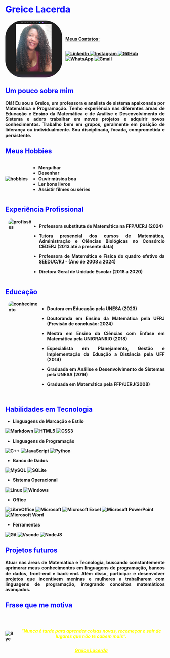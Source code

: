 <h1 style="color: blue;">Greice Lacerda</h1>

<div style="display: flex; align-items: center;">
  <img src="Foto 2.png" alt="Essa sou eu!" style="border-radius: 30%; width: 180px; height: 180px; object-fit: cover; margin-right: 10px;">
  <div style="display: flex; flex-direction: column; align-items: flex-start;">
    <span><b><u>Meus Contatos:</u></U></span><p></p>
    <a href="https://www.linkedin.com/in/greice-lacerda-87071228b" style="margin-top: 10px;">
      <img src="https://img.shields.io/badge/LinkedIn-0077B5?style=for-the-badge&logo=linkedin&logoColor=white" alt="LinkedIn">
    </a>
    <a href="https://www.instagram.com/GreiceLacerda/" style="margin-top: 10px;">
      <img src="https://img.shields.io/badge/-Instagram-@Khellytha?style=for-the-badge&logo=instagram&logoColor=white" alt="Instagram">
    </a>
    <a href="https://github.com/Greice-Lacerda/SITE-SIMPLES" style="margin-top: 10px;">
      <img src="https://img.shields.io/badge/GitHub-181717?style=for-the-badge&logo=github&logoColor=white" alt="GitHub">
    </a>
    <a href="https://wa.me/qr/RUWSQXFHZ5U4F1" style="margin-top: 10px;">
      <img src="https://img.shields.io/badge/WhatsApp-25D366?style=for-the-badge&logo=whatsapp&logoColor=white" alt="WhatsApp">
    </a>
    <a href="mailto:greicelacerda@gmail.com" style="margin-top: 10px;">
      <img src="https://img.shields.io/badge/Gmail-333333?style=for-the-badge&logo=gmail&logoColor=red" alt="Gmail">
    </a>
   </div>
</div>

<h2 style="color: blue;">Um pouco sobre mim</h2>
<div style="text-align: justify">
Olá! Eu sou a Greice, um professora e analista de sistema apaixonada por Matemática e Programação. Tenho experiência nas diferentes áreas de Educação e Ensino da Matemática e de Análise e Desenvolvimento de Sistema e adoro trabalhar em novos projetos e adquirir novos conhecimentos. Trabalho bem em grupos, geralmente em posição de liderança ou individualmente. Sou disciplinada, focada, comprometida e persistente.
</div>

<h2 style="color: blue;">Meus Hobbies</h2>
<div style="display: flex; align-items: center;">
  <img src="https://th.bing.com/th/id/OIP.SNRNaKQMVPuSefRs6JU1NgHaE1?rs=1&pid=ImgDetMain" alt="hobbies" style="border-radius: 10%; width: 100; height: 100; object-fit: cover; margin-right: 10px;">
  <div style="display: flex; flex-direction: column; align-items: flex-start;">
      <ul>
      <li>Mergulhar</li>
      <li>Desenhar</li>
      <li>Ouvir música boa</li>
      <li>Ler bons livros</li>
      <li>Assistir filmes ou séries</li>
      </ul>
  </div>
</div>


<h2 style="color: blue;">Experiência Profissional</h2>
<div style="display: flex; align-items: left;">
  <img src="https://i.pinimg.com/originals/7c/21/93/7c21936d03ff68439d48689a01f6c4e0.jpg" alt="profissões" style="border-radius: 10%; width: 100px; height: 100px; object-fit: cover; margin-left: 10px;">
    <div style="display: flex; flex-direction: column; align-items: flex-start;">
    <ul>
    <li align="justify">Professora substituta de Matemática na FFP/UERJ (2024)</li>
    <p>
    <li align="justify">Tutora presencial dos cursos de Matemática, Administração e Ciências Biológicas no Consórcio CEDERJ (2013 até a presente data)
    <p>
    <li align="justify">Professora de Matemática e Física do quadro efetivo da SEEDUC/RJ -  (Ano de 2008 a 2024)</li>
    <p>
    <li align="justify">Diretora Geral de Unidade Escolar (2016 a 2020)
    </li>
    </ul>
    </div>
</div>

<h2 style="color: blue;">Educação</h2>
<div style="display: flex; align-items: left;">
  <img src="https://i.pinimg.com/736x/7c/f4/ac/7cf4ac9a64cbc5f63860267e86fe6886.jpg" alt="conhecimento" style="border-radius: 10%; width: 100px; height: 100px; object-fit: cover; margin-left: 10px;">
    <div style="display: flex; flex-direction: column; align-items: flex-start;">
      <ul>
      <li align="justify">Doutora em Educação pela UNESA (2023)
    </li>
    <p>
    <li align="justify">Doutoranda em Ensino da Matemática pela UFRJ (Previsão de conclusão: 2024)
    </li>
    <p>
    <li align="justify">Mestra em Ensino da Ciências com Ênfase em Matemática pela UNIGRANRIO (2018)
    </li>
    </p>
    <li align="justify">Especialista em Planejamento, Gestão e Implementação da Eduação a Distância pela UFF (2014)
    </li>
    </p>
    <li align="justify">Graduada em Análise e Desenvolvimento de Sistemas pela UNESA (2016)
    </li>
    </p>
    <li align="justify">Graduada em Matemática pela FFP/UERJ(2008)
    </li>
    </p>
  </ul>
  </div>
</div>

<h2 style="color: blue;"> Habilidades em Tecnologia</h2>
<div style="text-align: justify">
<ul>
<li>Linguagens de Marcação e Estilo</li>
</div>

![Markdown](https://img.shields.io/badge/Markdown-000?style=for-the-badge&logo=markdown)  ![HTML5](https://img.shields.io/badge/HTML5-E34F26?style=for-the-badge&logo=html5&logoColor=white) ![CSS3](https://img.shields.io/badge/CSS3-1572B6?style=for-the-badge&logo=css3&logoColor=white)

<div style="text-align: justify">
<ul>
<li>Linguagens de Programação</li>
</div>

![C++](https://img.shields.io/badge/C%2B%2B-00599C?style=for-the-badge&logo=c%2B%2B&logoColor=white) ![JavaScript](https://img.shields.io/badge/JavaScript-F7DF1E?style=for-the-badge&logo=javascript&logoColor=black)  ![Python](https://img.shields.io/badge/python-3670A0?style=for-the-badge&logo=python&logoColor=ffdd54)
 
<div style="text-align: justify">
<ul>
<li>Banco de Dados</li>
</div>

![MySQL](https://img.shields.io/badge/MySQL-00000F?style=for-the-badge&logo=mysql&logoColor=white) ![SQLite](https://img.shields.io/badge/SQLite-000?style=for-the-badge&logo=sqlite&logoColor=07405E)

<div style="text-align: justify">
<ul>
<li>Sistema Operacional</li>
</div>

![Linux](https://img.shields.io/badge/Linux-000?style=for-the-badge&logo=linux&logoColor=FCC624) ![Windows](https://img.shields.io/badge/Windows-000?style=for-the-badge&logo=windows&logoColor=ffdd54)

<div style="text-align: justify">
<ul>
<li>Office</li>
</div>

![LibreOffice](https://img.shields.io/badge/LibreOffice-%2318A303?style=for-the-badge&logo=LibreOffice&logoColor=white) ![Microsoft](https://img.shields.io/badge/Microsoft-0078D4?style=for-the-badge&logo=microsoft&logoColor=white)
![Microsoft Excel](https://img.shields.io/badge/Microsoft_Excel-217346?style=for-the-badge&logo=microsoft-excel&logoColor=white) ![Microsoft PowerPoint](https://img.shields.io/badge/Microsoft_PowerPoint-B7472A?style=for-the-badge&logo=microsoft-powerpoint&logoColor=white)
![Microsoft Word](https://img.shields.io/badge/Microsoft_Word-2B579A?style=for-the-badge&logo=microsoft-word&logoColor=white)


<div style="text-align: justify">
<ul>
<li>Ferramentas</li>
</div>

![Git](https://img.shields.io/badge/GIT-E44C30?style=for-the-badge&logo=git&logoColor=white)  ![Vscode](https://img.shields.io/badge/Vscode-007ACC?style=for-the-badge&logo=visual-studio-code&logoColor=white) ![NodeJS](https://img.shields.io/badge/node.js-6DA55F?style=for-the-badge&logo=node.js&logoColor=white)

<h2 style="color: blue;"> Projetos futuros</h2>
<div style="text-align: justify">
Atuar nas áreas de Matemática e Tecnologia, buscando constantemente aprimorar meus conhecimentos em linguagens de programação, bancos de dados, front-end e back-end. Além disso, participar e desenvolver projetos que incentivem meninas e mulheres a trabalharem com linguagens de programação, integrando conceitos matemáticos avançados.
</div>

<h2 style="color: blue;"> Frase que me motiva</h2>
<div style="display: flex; align-items: center;">
  <img src="https://th.bing.com/th/id/OIP.lJ9MtrDj-y0CmEOpWMlKPQHaI6?w=170&h=205&c=7&r=0&o=5&pid=1.7" alt="Bye" style="border-radius: 10%; width: 120; height: 120; object-fit: cover; margin-right: 10px;">
    <div style="display: flex; flex-direction: column; align-items: flex-start; align-items: center;"><p>
      <p style="color: yellow;" align="center"><i>"Nunca é tarde para aprender coisas novas, recomeçar e sair de lugares que não te cabem mais". 
      <p style="color: yellow;" align="center"><i><u> Greice Lacerda</u></i></p>
    </div>
</div>